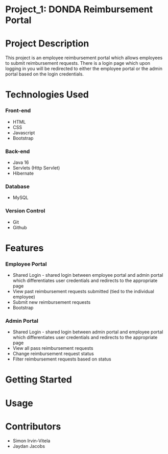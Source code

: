 # Project_1: DONDA Reimbursement Portal
# Project Description
This project is an employee reimbursement portal which allows employees to submit reimbursement requests. There is a login page which upon logging in you will be redirected to either the employee portal or the admin portal based on the login credentials.

# Technologies Used
<h3>Front-end</h3>
 <ul>
  <li> HTML</li>
  <li> CSS </li>
  <li> Javascript </li>
  <li> Bootstrap </li>
 </ul>
<h3>Back-end</h3>
 <ul>
  <li> Java 16</li>
  <li> Servlets (Http Servlet)</li>
  <li> Hibernate</li>
 </ul>
 <h3> Database </h3>
  <ul>
   <li> MySQL </li>
  </ul>
 <h3> Version Control </h3>
  <ul>
   <li> Git </li>
   <li> Github </li>
  </ul>

# Features
<h3> Employee Portal </h3>
<ul>
  <li> Shared Login - shared login between employee portal and admin portal which differentiates user credentials and redirects to the appropriate page</li>
  <li> View past reimbursement requests submitted (tied to the individual employee) </li>
  <li> Submit new reimbursement requests </li>
  <li> Bootstrap </li>
 </ul>
<h3> Admin Portal </h3>
<ul>
  <li> Shared Login - shared login between admin portal and employee portal which differentiates user credentials and redirects to the appropriate page</li>
  <li> View all pass reimbursement requests </li>
  <li> Change reimbursement request status </li>
  <li> Filter reimbursement requests based on status</li>
 </ul>
 
# Getting Started

# Usage

# Contributors
 <ul>
  <li> Simon Irvin-Vitela </li>
  <li> Jaydan Jacobs </li>
 </ul>
  
